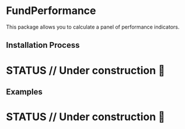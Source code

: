 # FundPerformance

This package allows you to calculate a panel of performance indicators.

## Installation Process

# STATUS // Under construction :construction:

## Examples

# STATUS // Under construction :construction:
